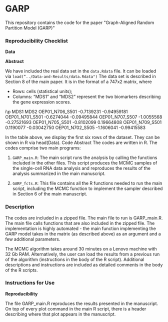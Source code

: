 # GARP
This repository contains the code for the paper "Graph-Aligned Random Partition Model (GARP)"

### Reproducibility Checklist
**Data**

**Abstract**

We have included the real data set in the `data.Rdata` file. It can be loaded via `load(“../Data-and-Results/data.Rdata")` The data set is described in Section 8 of the main paper. It is in the format of a 747x2 matrix, where

- Rows: cells (statistical units);
- Columns: “MDS1” and “MDS2” represent the two biomarkers describing the gene expression scores.

i\p	             MDS1	      MDS2
OEP01_N706_S501	-0.7139231	-0.94959181
OEP01_N701_S501	-0.6274044	-0.09495844
OEP01_N707_S507	-1.0055568	-0.27521693
OEP01_N705_S501	-0.8102099	 0.19664808
OEP01_N709_S501	 0.1190077	-0.03042750
OEP01_N702_S505	-1.1606041	-0.99415583

In the table above, we display the first six rows of the dataset. They can be shown in R via head(Data).
Code
Abstract 
The codes are written in R. 
The codes comprise two main programs:

 1. `GARP_main.R`: The main script runs the analysis by calling the functions included in the other files. This script produces the MCMC samples of the single-cell RNA data analysis and reproduces the results of the analysis summarized in the main manuscript.
 
 2. `GARP_fcts.R`: This file contains all the R functions needed to run the main script, including the MCMC function to implement the sampler described in Section 6 of the main manuscript. 
	
### Description 
The codes are included in a zipped file. The main file to run is GARP_main.R. The main file calls functions that are also included in the zipped file. The implementation is highly automated - the main function implementing the GARP model takes in the matrix (as described above) as an argument and a few additional parameters.


The MCMC algorithm takes around 30 minutes on a Lenovo machine with 32 Gb RAM. Alternatively, the user can load the results from a previous run of the algorithm (instructions in the body of the R script). Additional descriptions and instructions are included as detailed comments in the body of the R scripts.

### Instructions for Use
**Reproducibility**

The file GARP_main.R reproduces the results presented in the manuscript. On top of every plot command in the main R script, there is a header describing where that plot appears in the manuscript.


